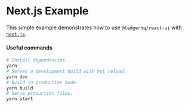 # Next.js Example

This simple example demonstrates how to use `@ledgerhq/react-ui` with [`next.js`](https://nextjs.org/).

#### Useful commands

```sh
# Install dependencies.
yarn
# Serves a development build with hot reload.
yarn dev
# Build in production mode.
yarn build
# Serve production files.
yarn start
```
